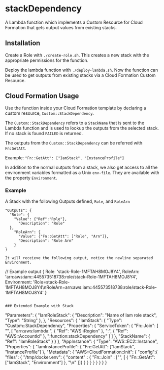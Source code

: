 # stackDependency

A Lambda function which implements a Custom Resource for Cloud Formation that
gets output values from existing stacks.

## Installation

Create a Role with `./create-role.sh`. This creates a new stack with the
appropriate permissions for the function.

Deploy the lambda function with `./deploy-lambda.sh`. Now the function can be
used to get outputs from existing stacks via a Cloud Formation Custom Resource.

## Cloud Formation Usage

Use the function inside your Cloud Formation template by declaring a custom
resource, `Custom::StackDependency`.

The `Custom::StackDependency` refers to a `StackName` that is sent to the
Lambda function and is used to lookup the outputs from the selected stack. If
no stack is found `FAILED` is returned.

The outputs from the `Custom::StackDependency` can be referred with `Fn:GetAtt`.

Example: `"Fn::GetAtt": ["IamStack", "InstanceProfile"]`

In addition to the normal outputs from a stack, we also get access to all the
environment variables formatted as a Unix `env-file`. They are available with
the property `Environment`.

### Example

A Stack with the following Outputs defined, `Role`, and `RoleArn`

```
"Outputs": {
  "Role": {
    "Value": {"Ref":"Role"},
      "Description": "Role"
  },
    "RoleArn": {
      "Value": {"Fn::GetAtt": ["Role", "Arn"]},
      "Description": "Role Arn"
    }
}

It will receieve the following output, notice the newline separated
Environment.
```
// Example output
{
  Role: 'stack-Role-1MFTAH8MOJ8Y4',
  RoleArn: 'arn:aws:iam::445573518738:role/stack-Role-1MFTAH8MOJ8Y4',
  Environment: 'Role=stack-Role-1MFTAH8MOJ8Y4\nRoleArn=arn:aws:iam::445573518738:role/stack-Role-1MFTAH8MOJ8Y4'
 }
```

### Extended Example with Stack

```
"Parameters": {
  "IamRoleStack": {
    "Description": "Name of Iam role stack",
    "Type": "String"
  },
},
"Resources": {
  "IamStack": {
    "Type": "Custom::StackDependency",
    "Properties": {
      "ServiceToken": { "Fn::Join": [ "", [
        "arn:aws:lambda:",
        { "Ref": "AWS::Region" },
        ":",
        { "Ref": "AWS::AccountId" },
        ":function:stackDependency"
      ] ] },
      "StackName": { "Ref": "IamRoleStack" }
    }
  },
  "AppInstance": {
    "Type": "AWS::EC2::Instance",
    "Properties": {
      "IamInstanceProfile": {
        "Fn::GetAtt": ["IamStack", "InstanceProfile"]
      },
      "Metadata": {
        "AWS::CloudFormation::Init": {
          "config":{
            "files": {
              "/tmp/docker.env": {
                "content" :  { "Fn::Join" : ["", [
                  { "Fn::GetAtt": ["IamStack", "Environment"] },
                  "\n"
                ]]}
              }
            }
          }
        }
      }
    }
  }
}
```


